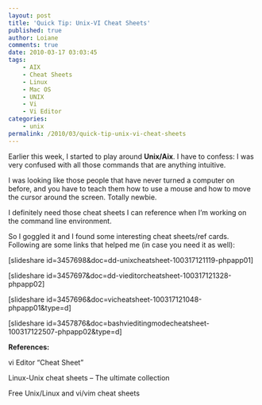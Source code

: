 ```yaml
---
layout: post
title: 'Quick Tip: Unix-VI Cheat Sheets'
published: true
author: Loiane
comments: true
date: 2010-03-17 03:03:45
tags:
    - AIX
    - Cheat Sheets
    - Linux
    - Mac OS
    - UNIX
    - Vi
    - Vi Editor
categories:
    - unix
permalink: /2010/03/quick-tip-unix-vi-cheat-sheets
---
```

[][1]

Earlier this week, I started to play around **Unix/Aix**. I have to confess: I was very confused with all those commands that are anything intuitive.

I was looking like those people that have never turned a computer on before, and you have to teach them how to use a mouse and how to move the cursor around the screen. Totally newbie.

I definitely need those cheat sheets I can reference when I&#8217;m working on the command line environment.

So I goggled it and I found some interesting cheat sheets/ref cards. Following are some links that helped me (in case you need it as well):

[slideshare id=3457698&doc=dd-unixcheatsheet-100317121119-phpapp01]

[slideshare id=3457697&doc=dd-vieditorcheatsheet-100317121328-phpapp02]

[slideshare id=3457696&doc=vicheatsheet-100317121048-phpapp01&type=d]

[slideshare id=3457876&doc=bashvieditingmodecheatsheet-100317122507-phpapp02&type=d]

**References:**

vi Editor “Cheat Sheet”
  
 Linux-Unix cheat sheets &#8211; The ultimate collection
  
 Free Unix/Linux and vi/vim cheat sheets

 [1]: http://loianegroner.com/wp-content/uploads/2010/03/3cheating.jpg